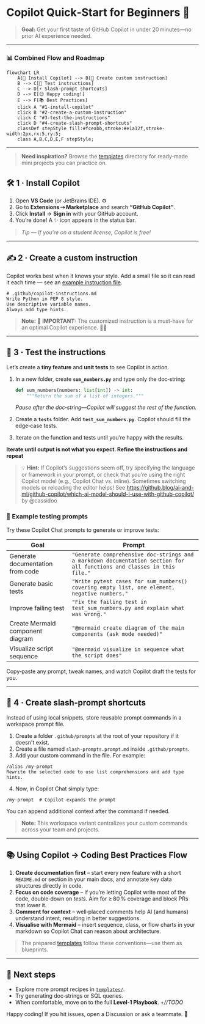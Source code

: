 # Copilot Quick‑Start for Beginners 🚩

> **Goal:** Get your first taste of GitHub Copilot in under 20 minutes—no prior AI experience needed.

---

### 📊 Combined Flow and Roadmap

```mermaid
flowchart LR
    A[🚀 Install Copilot] --> B[📝 Create custom instruction]
    B --> C[🧪 Test instructions]
    C --> D[⚡ Slash‑prompt shortcuts]
    D --> E[😊 Happy coding!]
    E --> F[📚 Best Practices]
    click A "#1-install-copilot"
    click B "#2-create-a-custom-instruction"
    click C "#3-test-the-instructions"
    click D "#4-create-slash-prompt-shortcuts"
    classDef stepStyle fill:#fceabb,stroke:#e1a12f,stroke-width:2px,rx:5,ry:5;
    class A,B,C,D,E,F stepStyle;
```

---

> **Need inspiration?** Browse the [templates](../templates/) directory for ready‑made mini projects you can practice on.

## 🛠 1 · Install Copilot

1. Open **VS Code** (or JetBrains IDE). ⚙️
2. Go to **Extensions ⇢ Marketplace** and search **“GitHub Copilot”**.
3. Click **Install** → **Sign in** with your GitHub account.
4. You’re done! A ✨ icon appears in the status bar.

> *Tip — If you’re on a student license, Copilot is free!*

---

## ✍️ 2 · Create a custom instruction

Copilot works best when it knows your style. Add a small file so it can read it each time — see an [example instruction file](../templates/README.md).

```text
# .github/copilot-instructions.md
Write Python in PEP 8 style.
Use descriptive variable names.
Always add type hints.
```

> **Note:** 🚨 **IMPORTANT:** The customized instruction is a must-have for an optimal Copilot experience. 🌟✨


---

## 🧪 3 · Test the instructions

Let’s create a **tiny feature** and **unit tests** to see Copilot in action.

1. In a new folder, create **`sum_numbers.py`** and type only the doc‑string:

   ```python
   def sum_numbers(numbers: list[int]) -> int:
       """Return the sum of a list of integers."""
   ```

   *Pause after the doc‑string—Copilot will suggest the rest of the function.*

2. Create a **`tests`** folder. Add **`test_sum_numbers.py`**. Copilot should fill the edge‑case tests.

3. Iterate on the function and tests until you’re happy with the results.



**Iterate until output is not what you expect. Refine the instructions and repeat**

> 💡 **Hint:** If Copilot’s suggestions seem off, try specifying the language or framework in your prompt, or check that you’re using the right Copilot model (e.g., Copilot Chat vs. inline). Sometimes switching models or reloading the editor helps! See https://github.blog/ai-and-ml/github-copilot/which-ai-model-should-i-use-with-github-copilot/ by @cassidoo

### 🤖 Example testing prompts

Try these Copilot Chat prompts to generate or improve tests:

| Goal                           | Prompt                                                                                                                           |
| ------------------------------ | -------------------------------------------------------------------------------------------------------------------------------- |
| Generate documentation from code| `"Generate comprehensive doc-strings and a markdown documentation section for all functions and classes in this file."`          |
| Generate basic tests           | `"Write pytest cases for sum_numbers() covering empty list, one element, negative numbers."`                                     |
| Improve failing test           | `"Fix the failing test in test_sum_numbers.py and explain what was wrong."`                                                      |
| Create Mermaid component diagram| `"@mermaid create diagram of the main components (ask mode needed)"`                                                            |
| Visualize script sequence      | `"@mermaid visualize in sequence what the script does"`                                                                          |

Copy‑paste any prompt, tweak names, and watch Copilot draft the tests for you.

---

## 🔁 4 · Create slash‑prompt shortcuts

Instead of using local snippets, store reusable prompt commands in a workspace prompt file.

1. Create a folder `.github/prompts` at the root of your repository if it doesn't exist.
2. Create a file named `slash-prompts.prompt.md` inside `.github/prompts`.
3. Add your custom command in the file. For example:

```text
/alias /my-prompt
Rewrite the selected code to use list comprehensions and add type hints.
```

4. Now, in Copilot Chat simply type:
```
/my-prompt  # Copilot expands the prompt
```
You can append additional context after the command if needed.

> **Note:** This workspace variant centralizes your custom commands across your team and projects.

---

## 📚 Using Copilot → Coding Best Practices Flow

1. **Create documentation first** – start every new feature with a short `README.md` or section in your main docs, and annotate key data structures directly in code.
2. **Focus on code coverage** – if you’re letting Copilot write most of the code, double‑down on *tests*. Aim for ≥ 80 % coverage and block PRs that lower it.
3. **Comment for context** – well‑placed comments help AI (and humans) understand intent, resulting in better suggestions.
4. **Visualise with Mermaid** – insert sequence, class, or flow charts in your markdown so Copilot Chat can reason about architecture.

> The prepared [templates](../templates/) follow these conventions—use them as blueprints.

---

## 🚀 Next steps

* Explore more prompt recipes in [`templates/`](../templates/).
* Try generating doc‑strings or SQL queries.
* When comfortable, move on to the full **Level‑1 Playbook**. +*//TODO*

Happy coding! If you hit issues, open a Discussion or ask a teammate. 👋
